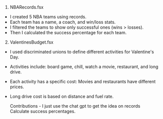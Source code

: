 1. NBARecords.fsx

- I created 5 NBA teams using records.
- Each team has a name, a coach, and win/loss stats.
- I filtered the teams to show only successful ones (wins > losses).
- Then I calculated the success percentage for each team.

2. ValentinesBudget.fsx

- I used discriminated unions to define different activities for Valentine's Day.
- Activities include: board game, chill, watch a movie, restaurant, and long drive.
- Each activity has a specific cost:
Movies and restaurants have different prices.
- Long drive cost is based on distance and fuel rate.


  Contributions - I just use the chat gpt to get the idea on records Calculate success percentages.

